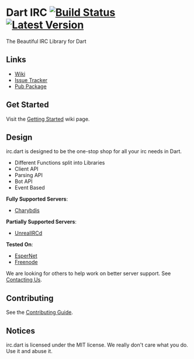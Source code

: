 # Dart IRC [![Build Status](https://travis-ci.org/SpinlockLabs/irc.dart.svg?branch=master)](https://travis-ci.org/SpinlockLabs/irc.dart) [![Latest Version](https://img.shields.io/badge/pub-3.0.1-blue.svg)](https://pub.dartlang.org/packages/irc)

The Beautiful IRC Library for Dart

## Links

- [Wiki](https://github.com/SpinlockLabs/irc.dart/wiki/Home)
- [Issue Tracker](https://github.com/SpinlockLabs/irc.dart/issues)
- [Pub Package](https://pub.dartlang.org/packages/irc)

## Get Started

Visit the [Getting Started](https://github.com/SpinlockLabs/irc.dart/wiki/Getting-Started) wiki page.

## Design

irc.dart is designed to be the one-stop shop for all your irc needs in Dart.

- Different Functions split into Libraries
- Client API
- Parsing API
- Bot API
- Event Based

**Fully Supported Servers**:
- [Charybdis](https://github.com/atheme/charybdis)

**Partially Supported Servers**:
- [UnrealIRCd](http://www.unrealircd.com/)

**Tested On**:
- [EsperNet](https://www.esper.net/)
- [Freenode](https://freenode.net/)

We are looking for others to help work on better server support. See [Contacting Us](#contacting-us).

## Contributing

See the [Contributing Guide](https://github.com/SpinlockLabs/irc.dart/blob/master/CONTRIBUTING.md).

## Notices

irc.dart is licensed under the MIT license. We really don't care what you do. Use it and abuse it.
